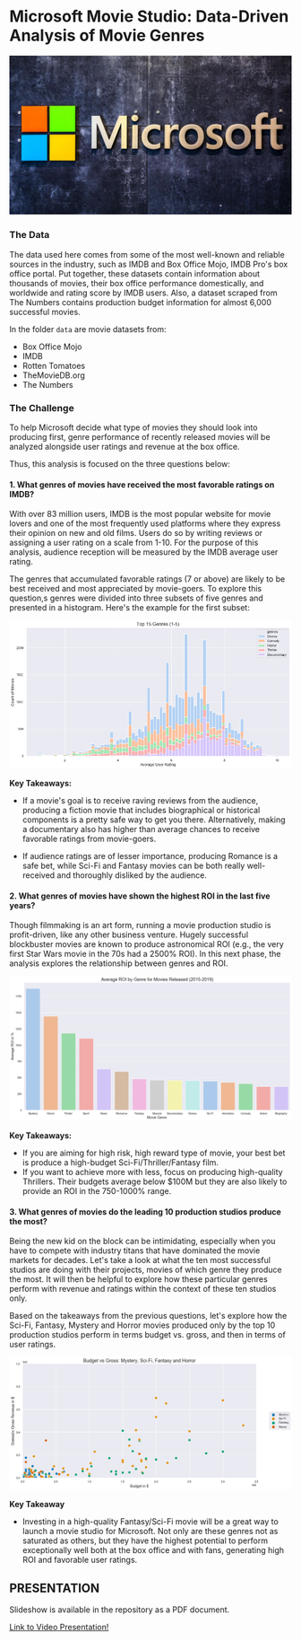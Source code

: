 # Microsoft Movie Studio: Data-Driven Analysis of Movie Genres

![Image of Yaktocat](images/microsoft-studios.jpg)

### The Data

The data used here comes from some of the most well-known and reliable sources in the industry, such as IMDB and Box Office Mojo, IMDB Pro's box office portal. Put together, these datasets contain information about thousands of movies, their box office performance domestically, and worldwide and rating score by IMDB users. Also, a dataset scraped from The Numbers contains production budget information for almost 6,000 successful movies. 

In the folder ```data``` are movie datasets from:

- Box Office Mojo
- IMDB
- Rotten Tomatoes
- TheMovieDB.org
- The Numbers

### The Challenge 

To help Microsoft decide what type of movies they should look into producing first, genre performance of recently released movies will be analyzed alongside user ratings and revenue at the box office. 

Thus, this analysis is focused on the three questions below: 

#### 1. What genres of movies have received the most favorable ratings on IMDB?

With over 83 million users, IMDB is the most popular website for movie lovers and one of the most frequently used platforms where they express their opinion on new and old films. Users do so by writing reviews or assigning a user rating on a scale from 1-10. For the purpose of this analysis, audience reception will be measured by the IMDB average user rating. 

The genres that accumulated favorable ratings (7 or above) are likely to be best received and most appreciated by movie-goers. To explore this question,s genres were divided into three subsets of five genres and presented in a histogram. Here's the example for the first subset:

![Image of Yaktocat](images/graph1.png)

**Key Takeaways:**

- If a movie's goal is to receive raving reviews from the audience, producing a fiction movie that includes biographical or historical components is a pretty safe way to get you there. Alternatively, making a documentary also has higher than average chances to receive favorable ratings from movie-goers. 
 
 
- If audience ratings are of lesser importance,  producing Romance is a safe bet, while Sci-Fi and Fantasy movies can be both really well-received and thoroughly disliked by the audience.


#### 2. What genres of movies have shown the highest ROI in the last five years?

Though filmmaking is an art form, running a movie production studio is profit-driven, like any other business venture. Hugely successful blockbuster movies are known to produce astronomical ROI (e.g., the very first Star Wars movie in the 70s had a 2500% ROI). In this next phase, the analysis explores the relationship between genres and ROI.

![Image of Yaktocat](images/graph2.png)

**Key Takeaways:**

 - If you are aiming for high risk, high reward type of movie, your best bet is produce a high-budget Sci-Fi/Thriller/Fantasy film.
 - If you want to achieve more with less, focus on producing high-quality Thrillers. Their budgets average below $100M but they are also likely to provide an ROI in the 750-1000% range.

#### 3. What genres of movies do the leading 10 production studios produce the most? 

Being the new kid on the block can be intimidating, especially when you have to compete with industry titans that have dominated the movie markets for decades. Let's take a look at what the ten most successful studios are doing with their projects, movies of which genre they produce the most.  It will then be helpful to explore how these particular genres perform with revenue and ratings within the context of these ten studios only.

Based on the takeaways from the previous questions, let's explore how the Sci-Fi, Fantasy, Mystery and Horror movies produced only by the top 10 production studios perform in terms budget vs. gross, and then in terms of user ratings.


![Image of Yaktocat](images/graph3.png)

**Key Takeaway**
- Investing in a high-quality Fantasy/Sci-Fi movie will be a great way to launch a movie studio for Microsoft. Not only are these genres not as saturated as others, but they have the highest potential to perform exceptionally well both at the box office and with fans, generating high ROI and favorable user ratings.

## PRESENTATION

Slideshow is available in the repository as a PDF document.

[Link to Video Presentation!](https://drive.google.com/file/d/1p0-i7II-as-eIaHkPjelQPHsB2YmXaRC/view)

